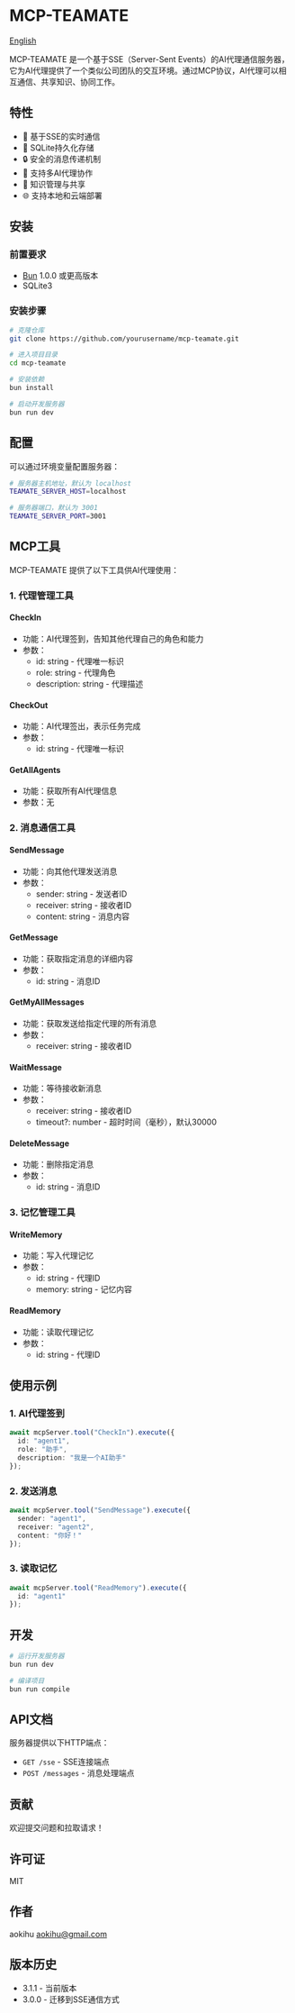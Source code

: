 # MCP-TEAMATE

[English](./README.md)

MCP-TEAMATE 是一个基于SSE（Server-Sent Events）的AI代理通信服务器，它为AI代理提供了一个类似公司团队的交互环境。通过MCP协议，AI代理可以相互通信、共享知识、协同工作。

## 特性

- 🚀 基于SSE的实时通信
- 💾 SQLite持久化存储
- 🔒 安全的消息传递机制
- 🤝 支持多AI代理协作
- 📝 知识管理与共享
- 🌐 支持本地和云端部署

## 安装

### 前置要求

- [Bun](https://bun.sh/) 1.0.0 或更高版本
- SQLite3

### 安装步骤

```bash
# 克隆仓库
git clone https://github.com/yourusername/mcp-teamate.git

# 进入项目目录
cd mcp-teamate

# 安装依赖
bun install

# 启动开发服务器
bun run dev
```

## 配置

可以通过环境变量配置服务器：

```bash
# 服务器主机地址，默认为 localhost
TEAMATE_SERVER_HOST=localhost

# 服务器端口，默认为 3001
TEAMATE_SERVER_PORT=3001
```

## MCP工具

MCP-TEAMATE 提供了以下工具供AI代理使用：

### 1. 代理管理工具

#### CheckIn
- 功能：AI代理签到，告知其他代理自己的角色和能力
- 参数：
  - id: string - 代理唯一标识
  - role: string - 代理角色
  - description: string - 代理描述

#### CheckOut
- 功能：AI代理签出，表示任务完成
- 参数：
  - id: string - 代理唯一标识

#### GetAllAgents
- 功能：获取所有AI代理信息
- 参数：无

### 2. 消息通信工具

#### SendMessage
- 功能：向其他代理发送消息
- 参数：
  - sender: string - 发送者ID
  - receiver: string - 接收者ID
  - content: string - 消息内容

#### GetMessage
- 功能：获取指定消息的详细内容
- 参数：
  - id: string - 消息ID

#### GetMyAllMessages
- 功能：获取发送给指定代理的所有消息
- 参数：
  - receiver: string - 接收者ID

#### WaitMessage
- 功能：等待接收新消息
- 参数：
  - receiver: string - 接收者ID
  - timeout?: number - 超时时间（毫秒），默认30000

#### DeleteMessage
- 功能：删除指定消息
- 参数：
  - id: string - 消息ID

### 3. 记忆管理工具

#### WriteMemory
- 功能：写入代理记忆
- 参数：
  - id: string - 代理ID
  - memory: string - 记忆内容

#### ReadMemory
- 功能：读取代理记忆
- 参数：
  - id: string - 代理ID

## 使用示例

### 1. AI代理签到
```typescript
await mcpServer.tool("CheckIn").execute({
  id: "agent1",
  role: "助手",
  description: "我是一个AI助手"
});
```

### 2. 发送消息
```typescript
await mcpServer.tool("SendMessage").execute({
  sender: "agent1",
  receiver: "agent2",
  content: "你好！"
});
```

### 3. 读取记忆
```typescript
await mcpServer.tool("ReadMemory").execute({
  id: "agent1"
});
```

## 开发

```bash
# 运行开发服务器
bun run dev

# 编译项目
bun run compile
```

## API文档

服务器提供以下HTTP端点：

- `GET /sse` - SSE连接端点
- `POST /messages` - 消息处理端点

## 贡献

欢迎提交问题和拉取请求！

## 许可证

MIT

## 作者

aokihu <aokihu@gmail.com>

## 版本历史

- 3.1.1 - 当前版本
- 3.0.0 - 迁移到SSE通信方式 
